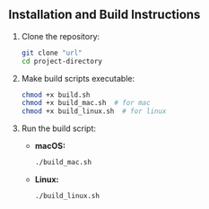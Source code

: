## Installation and Build Instructions

1. Clone the repository:
    ```bash
    git clone "url"
    cd project-directory
    ```

2. Make build scripts executable:
    ```bash
    chmod +x build.sh
    chmod +x build_mac.sh  # for mac
    chmod +x build_linux.sh  # for linux
    ```

3. Run the build script:
    - **macOS:**
      ```bash
      ./build_mac.sh
      ```
    - **Linux:**
      ```bash
      ./build_linux.sh
      ```

